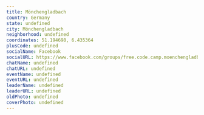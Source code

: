 ```yaml
---
title: Mönchengladbach
country: Germany
state: undefined
city: Mönchengladbach
neighborhood: undefined
coordinates: 51.194698, 6.435364
plusCode: undefined
socialName: Facebook
socialURL: https://www.facebook.com/groups/free.code.camp.moenchengladbach
chatName: undefined
chatURL: undefined
eventName: undefined
eventURL: undefined
leaderName: undefined
leaderURL: undefined
oldPhoto: undefined
coverPhoto: undefined
---
```

